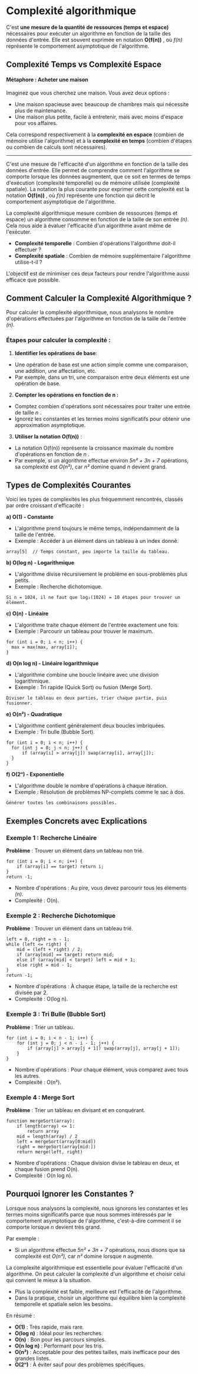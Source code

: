 # Complexité algorithmique

C'est **une mesure de la quantité de ressources (temps et espace)** nécessaires pour exécuter un algorithme en fonction de la taille des données d'entrée. 
Elle est souvent exprimée en notation **O(f(n))** , où *f(n)* représente le comportement asymptotique de l'algorithme.

## Complexité Temps vs Complexité Espace 

#### Métaphore : Acheter une maison

Imaginez que vous cherchez une maison. Vous avez deux options : 
  * Une maison spacieuse avec beaucoup de chambres mais qui nécessite plus de maintenance.
  * Une maison plus petite, facile à entretenir, mais avec moins d'espace pour vos affaires.

Cela correspond respectivement à la **complexité en espace** (combien de mémoire utilise l'algorithme) et à la **complexité en temps** (combien d'étapes ou combien de calculs sont nécessaires).

---

C'est une mesure de l'efficacité d'un algorithme en fonction de la taille des données d'entrée. 
Elle permet de comprendre comment l'algorithme se comporte lorsque les données augmentent, que ce soit en termes de temps d'exécution (complexité temporelle) 
ou de mémoire utilisée (complexité spatiale). La notation la plus courante pour exprimer cette complexité est la notation **O(f(n))** , 
où *f(n)* représente une fonction qui décrit le comportement asymptotique de l'algorithme.

La complexité algorithmique mesure combien de ressources (temps et espace) un algorithme consomme en fonction de la taille de son entrée *(n)*.
Cela nous aide à évaluer l'efficacité d'un algorithme avant même de l'exécuter. 
 * **Complexité temporelle** : Combien d'opérations l'algorithme doit-il effectuer ?
 * **Complexité spatiale** : Combien de mémoire supplémentaire l'algorithme utilise-t-il ? 

L'objectif est de minimiser ces deux facteurs pour rendre l'algorithme aussi efficace que possible. 

## Comment Calculer la Complexité Algorithmique ? 

Pour calculer la complexité algorithmique, nous analysons le nombre d'opérations effectuées par l'algorithme en fonction de la taille de l'entrée *(n)*.

### Étapes pour calculer la complexité : 

1. **Identifier les opérations de base**:
  * Une opération de base est une action simple comme une comparaison, une addition, une affectation, etc. 
  * Par exemple, dans un tri, une comparaison entre deux éléments est une opération de base. 

2. **Compter les opérations en fonction de n :**
  * Comptez combien d'opérations sont nécessaires pour traiter une entrée de taille *n* .
  * Ignorez les constantes et les termes moins significatifs pour obtenir une approximation asymptotique. 

3. **Utiliser la notation O(f(n))** :
  * La notation O(f(n)) représente la croissance maximale du nombre d'opérations en fonction de *n* .
  * Par exemple, si un algorithme effectue environ *5n² + 3n + 7* opérations, sa complexité est *O(n²)*, car *n²* domine quand *n* devient grand.

## Types de Complexités Courantes

Voici les types de complexités les plus fréquemment rencontrés, classés par ordre croissant d'efficacité : 

**a) O(1) - Constante**

  * L'algorithme prend toujours le même temps, indépendamment de la taille de l'entrée.
  * Exemple : Accéder à un élément dans un tableau à un index donné.

  ```
  array[5]  // Temps constant, peu importe la taille du tableau.
  ```

**b) O(log n) - Logarithmique**

  * L'algorithme divise récursivement le problème en sous-problèmes plus petits.
  * Exemple : Recherche dichotomique.

   ``` 
   Si n = 1024, il ne faut que log₂(1024) = 10 étapes pour trouver un élément.
   ``` 

**c) O(n) - Linéaire**

  * L'algorithme traite chaque élément de l'entrée exactement une fois.
  * Exemple : Parcourir un tableau pour trouver le maximum.

  ```
  for (int i = 0; i < n; i++) {
    max = max(max, array[i]);
  }
  ```

**d) O(n log n) - Linéaire logarithmique**

  * L'algorithme combine une boucle linéaire avec une division logarithmique.
  * Exemple : Tri rapide (Quick Sort) ou fusion (Merge Sort).

  ```
  Diviser le tableau en deux parties, trier chaque partie, puis fusionner.
  ```

**e) O(n²) - Quadratique**

  * L'algorithme contient généralement deux boucles imbriquées.
  * Exemple : Tri bulle (Bubble Sort).

  ```
  for (int i = 0; i < n; i++) {
    for (int j = 0; j < n; j++) {
        if (array[i] > array[j]) swap(array[i], array[j]);
    }
  }
  ```

**f) O(2ⁿ) - Exponentielle**

  * L'algorithme double le nombre d'opérations à chaque itération. 
  * Exemple : Résolution de problèmes NP-complets comme le sac à dos.

  ```
  Générer toutes les combinaisons possibles.
  ```

## Exemples Concrets avec Explications 

### Exemple 1 : Recherche Linéaire 
**Problème** : Trouver un élément dans un tableau non trié.

```
for (int i = 0; i < n; i++) {
    if (array[i] == target) return i;
}
return -1;
```

 * Nombre d'opérations : Au pire, vous devez parcourir tous les éléments *(n)*.
 * Complexité : O(n). 

### Exemple 2 : Recherche Dichotomique
**Problème** : Trouver un élément dans un tableau trié.

``` 
left = 0, right = n - 1;
while (left <= right) {
    mid = (left + right) / 2;
    if (array[mid] == target) return mid;
    else if (array[mid] < target) left = mid + 1;
    else right = mid - 1;
}
return -1;
```

 * Nombre d'opérations : À chaque étape, la taille de la recherche est divisée par 2.
 * Complexité : O(log n).

### Exemple 3 : Tri Bulle (Bubble Sort) 
**Problème** : Trier un tableau.

```
for (int i = 0; i < n - 1; i++) {
    for (int j = 0; j < n - i - 1; j++) {
        if (array[j] > array[j + 1]) swap(array[j], array[j + 1]);
    }
}
```

 * Nombre d'opérations : Pour chaque élément, vous comparez avec tous les autres.
 * Complexité : O(n²).

### Exemple 4 : Merge Sort

**Problème** : Trier un tableau en divisant et en conquérant.

```
function mergeSort(array):
    if length(array) <= 1:
        return array
    mid = length(array) / 2
    left = mergeSort(array[0:mid])
    right = mergeSort(array[mid:])
    return merge(left, right)
```

 * Nombre d'opérations : Chaque division divise le tableau en deux, et chaque fusion prend O(n).
 * Complexité : O(n log n).

## Pourquoi Ignorer les Constantes ? 

Lorsque nous analysons la complexité, nous ignorons les constantes et les termes moins significatifs parce que nous sommes intéressés par le comportement asymptotique de l'algorithme, 
c'est-à-dire comment il se comporte lorsque *n* devient très grand.

Par exemple : 
 * Si un algorithme effectue *5n² + 3n + 7* opérations, nous disons que sa complexité est *O(n²)*, car *n²* domine lorsque *n* augmente.


La complexité algorithmique est essentielle pour évaluer l'efficacité d'un algorithme. 
On peut calculer la complexité d'un algorithme et choisir celui qui convient le mieux à la situation.

 * Plus la complexité est faible, meilleure est l'efficacité de l'algorithme.
 * Dans la pratique, choisir un algorithme qui équilibre bien la complexité temporelle et spatiale selon les besoins.

En résumé : 
  * **O(1)** : Très rapide, mais rare.
  * **O(log n)** : Idéal pour les recherches.
  * **O(n)** : Bon pour les parcours simples.
  * **O(n log n)** : Performant pour les tris.
  * **O(n²)** : Acceptable pour des petites tailles, mais inefficace pour des grandes listes.
  * **O(2ⁿ)** : À éviter sauf pour des problèmes spécifiques.